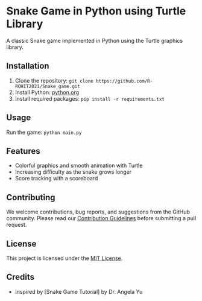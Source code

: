 # Snake Game in Python using Turtle Library

A classic Snake game implemented in Python using the Turtle graphics library.

## Installation
1. Clone the repository: `git clone https://github.com/R-ROHIT2021/Snake_game.git`
3. Install Python: [python.org](https://www.python.org/downloads/)
4. Install required packages: `pip install -r requirements.txt`

## Usage
Run the game: `python main.py`

## Features
- Colorful graphics and smooth animation with Turtle
- Increasing difficulty as the snake grows longer
- Score tracking with a scoreboard

## Contributing
We welcome contributions, bug reports, and suggestions from the GitHub community. Please read our [Contribution Guidelines](CONTRIBUTING.md) before submitting a pull request.

## License
This project is licensed under the [MIT License](LICENSE).

## Credits
- Inspired by [Snake Game Tutorial] by Dr. Angela Yu


